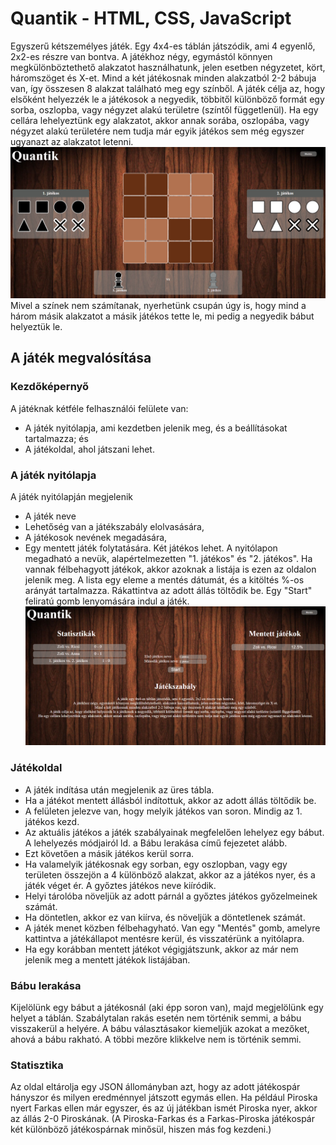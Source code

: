 # Quantik - HTML, CSS, JavaScript
Egyszerű kétszemélyes játék. Egy 4x4-es táblán játszódik, ami 4 egyenlő, 2x2-es részre van bontva. A játékhoz négy, egymástól könnyen megkülönböztethető alakzatot használhatunk, jelen esetben négyzetet, kört, háromszöget és X-et. Mind a két játékosnak minden alakzatból 2-2 bábuja van, így összesen 8 alakzat található meg egy színből. A játék célja az, hogy elsőként helyezzék le a játékosok a negyedik, többitől különböző formát egy sorba, oszlopba, vagy négyzet alakú területre (színtől függetlenül). Ha egy cellára lehelyeztünk egy alakzatot, akkor annak sorába, oszlopába, vagy négyzet alakú területére nem tudja már egyik játékos sem még egyszer ugyanazt az alakzatot letenni.
![Main page](https://github.com/ozoli99/Quantik/blob/main/images/MainGame.png)
Mivel a színek nem számítanak, nyerhetünk csupán úgy is, hogy mind a három másik alakzatot a másik játékos tette le, mi pedig a negyedik bábut helyeztük le.

## A játék megvalósítása
### Kezdőképernyő
A játéknak kétféle felhasználói felülete van:
- A játék nyitólapja, ami kezdetben jelenik meg, és a beállításokat tartalmazza; és
- A játékoldal, ahol játszani lehet.

### A játék nyitólapja
A játék nyitólapján megjelenik
- A játék neve
- Lehetőség van a játékszabály elolvasására,
- A játékosok nevének megadására,
- Egy mentett játék folytatására.
Két játékos lehet. A nyitólapon megadható a nevük, alapértelmezetten "1. játékos" és "2. játékos".
Ha vannak félbehagyott játékok, akkor azoknak a listája is ezen az oldalon jelenik meg. A lista egy eleme a mentés dátumát, és a kitöltés %-os arányát tartalmazza. Rákattintva az adott állás töltődik be.
Egy "Start" feliratú gomb lenyomására indul a játék.
![Landing page](https://github.com/ozoli99/Quantik/blob/main/images/LandingPage.png)

### Játékoldal
- A játék indítása után megjelenik az üres tábla.
- Ha a játékot mentett állásból indítottuk, akkor az adott állás töltődik be.
- A felületen jelezve van, hogy melyik játékos van soron. Mindig az 1. játékos kezd.
- Az aktuális játékos a játék szabályainak megfelelően lehelyez egy bábut. A lehelyezés módjairól ld. a Bábu lerakása című fejezetet alább.
- Ezt követően a másik játékos kerül sorra.
- Ha valamelyik játékosnak egy sorban, egy oszlopban, vagy egy területen összejön a 4 különböző alakzat, akkor az a játékos nyer, és a játék véget ér. A győztes játékos neve kiíródik.
- Helyi tárolóba növeljük az adott párnál a győztes játékos győzelmeinek számát.
- Ha döntetlen, akkor ez van kiírva, és növeljük a döntetlenek számát.
- A játék menet közben félbehagyható. Van egy "Mentés" gomb, amelyre kattintva a játékállapot mentésre kerül, és visszatérünk a nyitólapra.
- Ha egy korábban mentett játékot végigjátszunk, akkor az már nem jelenik meg a mentett játékok listájában.

### Bábu lerakása
Kijelölünk egy bábut a játékosnál (aki épp soron van), majd megjelölünk egy helyet a táblán. Szabálytalan rakás esetén nem történik semmi, a bábu visszakerül a helyére.
A bábu választásakor kiemeljük azokat a mezőket, ahová a bábu rakható. A többi mezőre klikkelve nem is történik semmi.

### Statisztika
Az oldal eltárolja egy JSON állományban azt, hogy az adott játékospár hányszor és milyen eredménnyel játszott egymás ellen. Ha például Piroska nyert Farkas ellen már egyszer, és az új játékban ismét Piroska nyer, akkor az állás 2-0 Piroskának. (A Piroska-Farkas és a Farkas-Piroska játékospár két különböző játékospárnak minősül, hiszen más fog kezdeni.)
